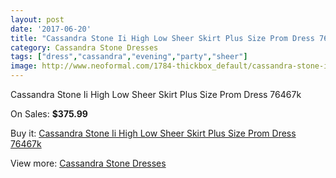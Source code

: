 ```yaml
---
layout: post
date: '2017-06-20'
title: "Cassandra Stone Ii High Low Sheer Skirt Plus Size Prom Dress 76467k"
category: Cassandra Stone Dresses
tags: ["dress","cassandra","evening","party","sheer"]
image: http://www.neoformal.com/1784-thickbox_default/cassandra-stone-ii-high-low-sheer-skirt-plus-size-prom-dress-76467k.jpg
---
```

Cassandra Stone Ii High Low Sheer Skirt Plus Size Prom Dress 76467k

On Sales: **$375.99**
<a href="https://www.neoformal.com/en/cassandra-stone-dresses/641-cassandra-stone-ii-high-low-sheer-skirt-plus-size-prom-dress-76467k.html"><amp-img layout="responsive" width="600" height="600" src="//www.neoformal.com/1784-thickbox_default/cassandra-stone-ii-high-low-sheer-skirt-plus-size-prom-dress-76467k.jpg" alt="Cassandra Stone Ii High Low Sheer Skirt Plus Size Prom Dress 76467k 0" /></a>
<a href="https://www.neoformal.com/en/cassandra-stone-dresses/641-cassandra-stone-ii-high-low-sheer-skirt-plus-size-prom-dress-76467k.html"><amp-img layout="responsive" width="600" height="600" src="//www.neoformal.com/1786-thickbox_default/cassandra-stone-ii-high-low-sheer-skirt-plus-size-prom-dress-76467k.jpg" alt="Cassandra Stone Ii High Low Sheer Skirt Plus Size Prom Dress 76467k 1" /></a>
<a href="https://www.neoformal.com/en/cassandra-stone-dresses/641-cassandra-stone-ii-high-low-sheer-skirt-plus-size-prom-dress-76467k.html"><amp-img layout="responsive" width="600" height="600" src="//www.neoformal.com/1785-thickbox_default/cassandra-stone-ii-high-low-sheer-skirt-plus-size-prom-dress-76467k.jpg" alt="Cassandra Stone Ii High Low Sheer Skirt Plus Size Prom Dress 76467k 2" /></a>

Buy it: [Cassandra Stone Ii High Low Sheer Skirt Plus Size Prom Dress 76467k](https://www.neoformal.com/en/cassandra-stone-dresses/641-cassandra-stone-ii-high-low-sheer-skirt-plus-size-prom-dress-76467k.html "Cassandra Stone Ii High Low Sheer Skirt Plus Size Prom Dress 76467k")

View more: [Cassandra Stone Dresses](https://www.neoformal.com/en/8-cassandra-stone-dresses "Cassandra Stone Dresses")
